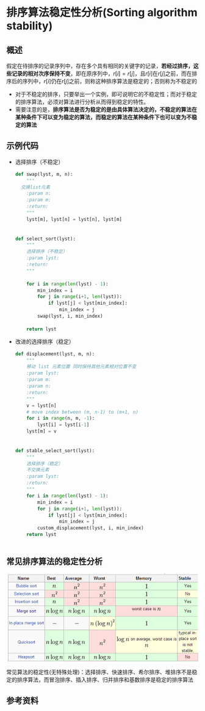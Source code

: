 # 排序算法稳定性分析(Sorting algorithm stability)

## 概述

​		假定在待排序的记录序列中，存在多个具有相同的关键字的记录，**若经过排序，这些记录的相对次序保持不变**，即在原序列中，$r[i]=r[j]$，且$r[i]$在$r[j]$之前，而在排序后的序列中，$r[i]$仍在$r[j]$之前，则称这种排序算法是稳定的；否则称为不稳定的

* 对于不稳定的排序，只要举出一个实例，即可说明它的不稳定性；而对于稳定的排序算法，必须对算法进行分析从而得到稳定的特性。
* 需要注意的是，**排序算法是否为稳定的是由具体算法决定的，不稳定的算法在某种条件下可以变为稳定的算法，而稳定的算法在某种条件下也可以变为不稳定的算法**

## 示例代码

* 选择排序（不稳定）

  ```python
  def swap(lyst, m, n):
      """
  	交换list元素
      :param n:
      :param m:
      :return:
      """
      lyst[m], lyst[n] = lyst[n], lyst[m]
  
  
  def select_sort(lyst):
      """
      选择排序（不稳定）
      :param lyst:
      :return:
      """
  
      for i in range(len(lyst) - 1):
          min_index = i
          for j in range(i+1, len(lyst)):
              if lyst[j] < lyst[min_index]:
                  min_index = j
          swap(lyst, i, min_index)
  
      return lyst
  ```

* 改进的选择排序（稳定）

  ```python
  def displacement(lyst, m, n):
      """
      移动 list 元素位置 同时保持其他元素相对位置不变
      :param lyst:
      :param m:
      :param n:
      :return:
      """
      v = lyst[n]
      # move index between (m, n-1) to (m+1, n)
      for i in range(n, m, -1):
          lyst[i] = lyst[i-1]
      lyst[m] = v
      
      
  def stable_select_sort(lyst):
      """
      选择排序（稳定）
      不交换元素
      :param lyst:
      :return:
      """
      for i in range(len(lyst) - 1):
          min_index = i
          for j in range(i+1, len(lyst)):
              if lyst[j] < lyst[min_index]:
                  min_index = j
          custom_displacement(lyst, i, min_index)
      return lyst
    
  ```

  

## 常见排序算法的稳定性分析

![image-20200419180351428](../graph/image-20200419180351428.png)

​		常见算法的稳定性(无特殊处理)：选择排序、快速排序、希尔排序、堆排序不是稳定的排序算法，而冒泡排序、插入排序、归并排序和基数排序是稳定的排序算法

## 参考资料

